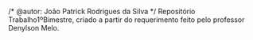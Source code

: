 /*
 @autor: João Patrick Rodrigues da Silva
*/
Repositório Trabalho1ºBimestre, criado a partir do
requerimento feito pelo professor Denylson Melo.